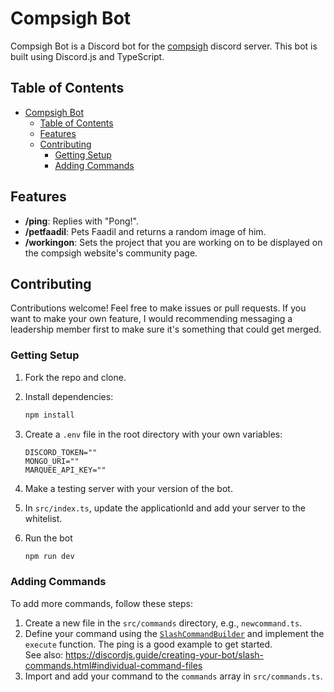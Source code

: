 # Compsigh Bot

Compsigh Bot is a Discord bot for the [compsigh](https://compsigh.club/) discord server. This bot is built using Discord.js and TypeScript.

## Table of Contents

- [Compsigh Bot](#compsigh-bot)
  - [Table of Contents](#table-of-contents)
  - [Features](#features)
  - [Contributing](#contributing)
    - [Getting Setup](#getting-setup)
    - [Adding Commands](#adding-commands)

## Features

- **/ping**: Replies with "Pong!".
- **/petfaadil**: Pets Faadil and returns a random image of him.
- **/workingon**: Sets the project that you are working on to be displayed on the compsigh website's community page.

## Contributing

Contributions welcome! Feel free to make issues or pull requests. If you want to make your own feature, I would recommending messaging a leadership member first to make sure it's something that could get merged.

### Getting Setup

1. Fork the repo and clone.

2. Install dependencies:
    ```sh
    npm install
    ```

3. Create a `.env` file in the root directory with your own variables:
    ```env
    DISCORD_TOKEN=""
    MONGO_URI=""
    MARQUEE_API_KEY=""
    ```

4. Make a testing server with your version of the bot.

5. In `src/index.ts`, update the applicationId and add your server to the whitelist.

6. Run the bot
    ```sh
    npm run dev
    ```

### Adding Commands

To add more commands, follow these steps:

1. Create a new file in the `src/commands` directory, e.g., `newcommand.ts`.
2. Define your command using the [`SlashCommandBuilder`](https://discord.js.org/docs/packages/discord.js/14.18.0/SlashCommandBuilder:Class) and implement the `execute` function. The ping is a good example to get started.<br>
See also: https://discordjs.guide/creating-your-bot/slash-commands.html#individual-command-files
3. Import and add your command to the `commands` array in `src/commands.ts`.